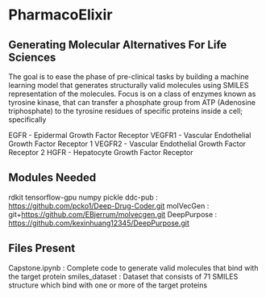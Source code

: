 # PharmacoElixir
## Generating Molecular Alternatives For Life Sciences
The goal is to ease the phase of pre-clinical tasks by building a machine learning model that generates structurally valid molecules using SMILES representation of the molecules.
Focus is on a class of enzymes known as tyrosine kinase, that can transfer a phosphate group from ATP (Adenosine triphosphate) to the tyrosine residues of specific proteins inside a cell; specifically

EGFR - Epidermal Growth Factor Receptor
VEGFR1 - Vascular Endothelial Growth Factor Receptor 1
VEGFR2 - Vascular Endothelial Growth Factor Receptor 2
HGFR - Hepatocyte Growth Factor Receptor

## Modules Needed
rdkit
tensorflow-gpu
numpy 
pickle
ddc-pub : https://github.com/pcko1/Deep-Drug-Coder.git
molVecGen : git+https://github.com/EBjerrum/molvecgen.git
DeepPurpose : https://github.com/kexinhuang12345/DeepPurpose.git

## Files Present
Capstone.ipynb : Complete code to generate valid molecules that bind with the target protein
smiles_dataset : Dataset that consists of 71 SMILES structure which bind with one or more of the target proteins 

